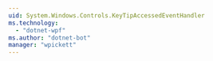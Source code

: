 ```yaml
---
uid: System.Windows.Controls.KeyTipAccessedEventHandler
ms.technology: 
  - "dotnet-wpf"
ms.author: "dotnet-bot"
manager: "wpickett"
---
```

